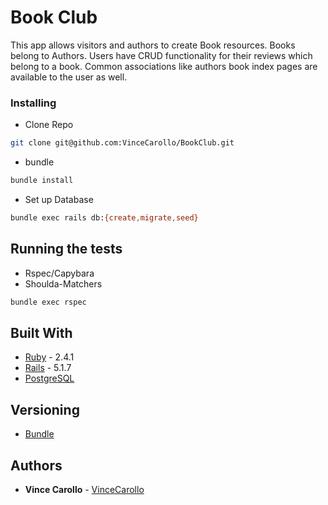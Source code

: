 # Book Club

This app allows visitors and authors to create Book resources. Books belong to Authors. Users have CRUD functionality for their reviews which belong to a book. Common associations like authors book index pages are available to the user as well.

### Installing

- Clone Repo
```bash
git clone git@github.com:VinceCarollo/BookClub.git
```
- bundle
```bash
bundle install
```

- Set up Database
```bash
bundle exec rails db:{create,migrate,seed}
```

## Running the tests

- Rspec/Capybara
- Shoulda-Matchers
```bash
bundle exec rspec
```

## Built With

* [Ruby](https://rubyonrails.org/) - 2.4.1
* [Rails](https://rubyonrails.org/) - 5.1.7
* [PostgreSQL](https://www.postgresql.org/)

## Versioning

* [Bundle](https://bundler.io/)

## Authors

* **Vince Carollo** - [VinceCarollo](https://github.com/VinceCarollo)
